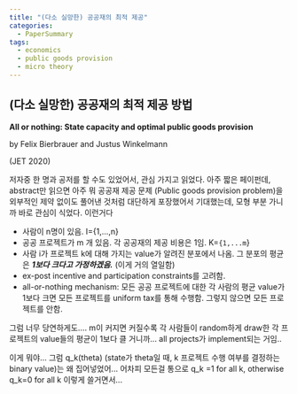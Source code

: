 ```yaml
---
title: "(다소 실망한) 공공재의 최적 제공"
categories:
  - PaperSummary
tags:
  - economics
  - public goods provision
  - micro theory
---
```


## (다소 실망한) 공공재의 최적 제공 방법

**All or nothing: State capacity and optimal public goods provision**

by Felix Bierbrauer and Justus Winkelmann

(JET 2020) 

<!--
> We study public goods provision subject to ex post incentive and participation constraints. We also impose a requirement of anonymity. Different public goods can be bundled if sufficient resources are available. The analysis focuses on the <em>all-or-nothing-mechanism</em>: Expand provision as much as is resource feasible if no one vetoes--otherwise stick to the status quo. We show that the probability of the all-outcome converges to one as the capacity becomes unbounded. For a given finite capacity, we provide conditions under which the all-or-nothing-mechanism is ex ante welfare-maximizing--even though, ex post, it involves an overprovision of public goods.
-->

저자중 한 명과 공저를 할 수도 있었어서, 관심 가지고 읽었다. 아주 짧은 페이펀데, abstract만 읽으면 아주 뭐 공공재 제공 문제 (Public goods provision problem)을 외부적인 제약 없이도 풀어낸 것처럼 대단하게 포장했어서 기대했는데, 모형 부분 가니까 바로 관심이 식었다. 이런거다

* 사람이 n명이 있음. I={1,...,n}
* 공공 프로젝트가 m 개 있음. 각 공공재의 제공 비용은 1임. K=`{1,...m`}
* 사람 i가 프로젝트 k에 대해 가지는 value가 알려진 분포에서 나옴. 그 분포의 평균은 **_1보다 크다고 가정하겠음._** (이게 거의 열일함)
* ex-post incentive and participation constraints를 고려함.
* all-or-nothing mechanism: 모든 공공 프로젝트에 대한 각 사람의 평균 value가 1보다 크면 모든 프로젝트를 uniform tax를 통해 수행함. 그렇지 않으면 모든 프로젝트를 안함.

그럼 너무 당연하게도.... m이 커지면 커질수록 각 사람들이 random하게 draw한 각 프로젝트의 value들의 평균이 1보다 클 거니까... all projects가 implement되는 거임..

이게 뭐야... 그럼 q_k(theta) (state가 theta일 때, k 프로젝트 수행 여부를 결정하는 binary value)는 왜 집어넣었어... 어차피 모든걸 통으로 q_k =1 for all k, otherwise q_k=0 for all k 이렇게 쓸거면서...
